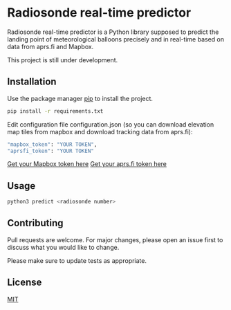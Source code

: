 # Radiosonde real-time predictor

Radiosonde real-time predictor is a Python library supposed to predict the landing point of meteorological balloons precisely and in real-time based on data from aprs.fi and Mapbox.

This project is still under development.

## Installation

Use the package manager [pip](https://pip.pypa.io/en/stable/) to install the project.

```bash
pip install -r requirements.txt
```

Edit configuration file configuration.json (so you can download elevation map tiles from mapbox and download tracking data from aprs.fi):

```bash
"mapbox_token": "YOUR TOKEN",
"aprsfi_token": "YOUR TOKEN"
```
[Get your Mapbox token here](https://docs.mapbox.com/help/glossary/access-token/)
[Get your aprs.fi token here](https://aprs.fi/page/api)

## Usage

```python
python3 predict <radiosonde number>
```

## Contributing
Pull requests are welcome. For major changes, please open an issue first to discuss what you would like to change.

Please make sure to update tests as appropriate.

## License
[MIT](https://choosealicense.com/licenses/mit/)